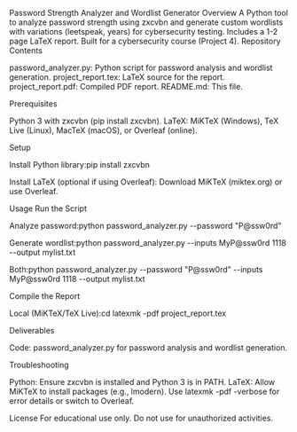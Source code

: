 Password Strength Analyzer and Wordlist Generator
Overview
A Python tool to analyze password strength using zxcvbn and generate custom wordlists with variations (leetspeak, years) for cybersecurity testing. Includes a 1-2 page LaTeX report. Built for a cybersecurity course (Project 4).
Repository Contents

password_analyzer.py: Python script for password analysis and wordlist generation.
project_report.tex: LaTeX source for the report.
project_report.pdf: Compiled PDF report.
README.md: This file.

Prerequisites

Python 3 with zxcvbn (pip install zxcvbn).
LaTeX: MiKTeX (Windows), TeX Live (Linux), MacTeX (macOS), or Overleaf (online).

Setup


Install Python library:pip install zxcvbn


Install LaTeX (optional if using Overleaf): Download MiKTeX (miktex.org) or use Overleaf.

Usage
Run the Script

Analyze password:python password_analyzer.py --password "P@ssw0rd"


Generate wordlist:python password_analyzer.py --inputs MyP@ssw0rd 1118 --output mylist.txt


Both:python password_analyzer.py --password "P@ssw0rd" --inputs MyP@ssw0rd 1118 --output mylist.txt



Compile the Report

Local (MiKTeX/TeX Live):cd <path-to-repository>
latexmk -pdf project_report.tex


Deliverables

Code: password_analyzer.py for password analysis and wordlist generation.

Troubleshooting

Python: Ensure zxcvbn is installed and Python 3 is in PATH.
LaTeX: Allow MiKTeX to install packages (e.g., lmodern). Use latexmk -pdf -verbose for error details or switch to Overleaf.

License
For educational use only. Do not use for unauthorized activities.
